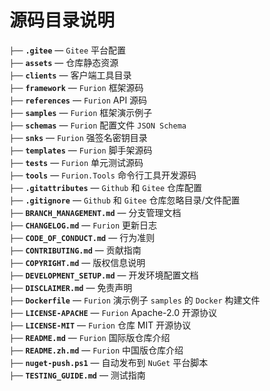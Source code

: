 # 源码目录说明

`├──` **`.gitee`** — `Gitee` 平台配置<br>
`├──` **`assets`** — 仓库静态资源<br>
`├──` **`clients`** — 客户端工具目录<br>
`├──` **`framework`** — `Furion` 框架源码<br>
`├──` **`references`** — `Furion` API 源码<br>
`├──` **`samples`** — `Furion` 框架演示例子<br>
`├──` **`schemas`** — `Furion` 配置文件 `JSON Schema`<br>
`├──` **`snks`** — `Furion` 强签名密钥目录<br>
`├──` **`templates`** — `Furion` 脚手架源码<br>
`├──` **`tests`** — `Furion` 单元测试源码<br>
`├──` **`tools`** — `Furion.Tools` 命令行工具开发源码<br>
`├──` **`.gitattributes`** — `Github` 和 `Gitee` 仓库配置<br>
`├──` **`.gitignore`** — `Github` 和 `Gitee` 仓库忽略目录/文件配置<br>
`├──` **`BRANCH_MANAGEMENT.md`** — 分支管理文档<br>
`├──` **`CHANGELOG.md`** — `Furion` 更新日志<br>
`├──` **`CODE_OF_CONDUCT.md`** — 行为准则<br>
`├──` **`CONTRIBUTING.md`** — 贡献指南<br>
`├──` **`COPYRIGHT.md`** — 版权信息说明<br>
`├──` **`DEVELOPMENT_SETUP.md`** — 开发环境配置文档<br>
`├──` **`DISCLAIMER.md`** — 免责声明<br>
`├──` **`Dockerfile`** — `Furion` 演示例子 `samples` 的 `Docker` 构建文件<br>
`├──` **`LICENSE-APACHE`** — `Furion` Apache-2.0 开源协议<br>
`├──` **`LICENSE-MIT`** — `Furion` 仓库 MIT 开源协议<br>
`├──` **`README.md`** — `Furion` 国际版仓库介绍<br>
`├──` **`README.zh.md`** — `Furion` 中国版仓库介绍<br>
`├──` **`nuget-push.ps1`** — 自动发布到 `NuGet` 平台脚本<br>
`├──` **`TESTING_GUIDE.md`** — 测试指南<br>

